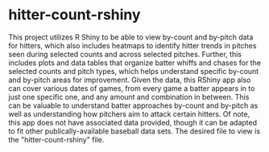 # hitter-count-rshiny
This project utilizes R Shiny to be able to view by-count and by-pitch data for hitters, which also includes heatmaps to identify hitter trends in pitches seen during selected counts and across selected pitches. Further, this includes plots and data tables that organize batter whiffs and chases for the selected counts and pitch types, which helps understand specific by-count and by-pitch areas for improvement. Given the data, this RShiny app also can cover various dates of games, from every game a batter appears in to just one specific one, and any amount and combination in between. This can be valuable to understand batter approaches by-count and by-pitch as well as understanding how pitchers aim to attack certain hitters. Of note, this app does not have associated data provided, though it can be adapted to fit other publically-available baseball data sets. 
The desired file to view is the "hitter-count-rshiny" file.
